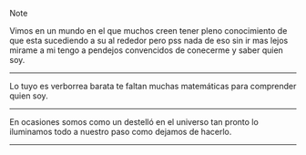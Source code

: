 > [!note]



Vimos en un mundo en el que muchos creen tener pleno conocimiento de que esta sucediendo a su al rededor pero pss nada de eso sin ir mas lejos mirame a mi tengo a pendejos convencidos de conecerme y saber quien soy.

---

Lo tuyo es verborrea barata te faltan muchas matemáticas para comprender quien soy.

---

En ocasiones somos como un destelló en el universo tan pronto lo iluminamos todo a nuestro paso como dejamos de hacerlo.

---
